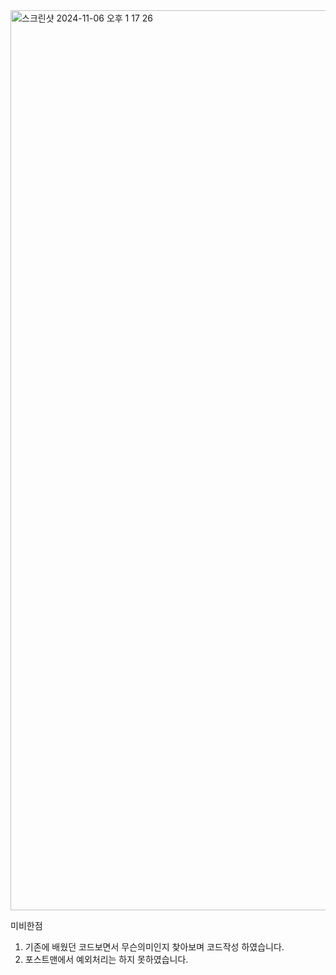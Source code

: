 <img width="1440" alt="스크린샷 2024-11-06 오후 1 17 26" src="https://github.com/user-attachments/assets/06ab83dd-d4d4-4a41-971d-4439f5a69929">

미비한점 
1) 기존에 배웠던 코드보면서 무슨의미인지 찾아보며 코드작성 하였습니다.
2) 포스트맨에서 예외처리는 하지 못하였습니다.
